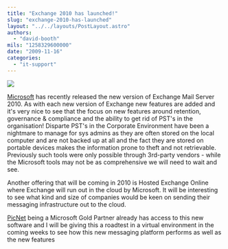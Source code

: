 ```yaml
---
title: "Exchange 2010 has launched!"
slug: "exchange-2010-has-launched"
layout: "../../layouts/PostLayout.astro"
authors: 
  - "david-booth"
mils: "1258329600000"
date: "2009-11-16"
categories: 
  - "it-support"
---
```


<img src="/images/logo-header-e2010.gif" >

[Microsoft](http://www.microsoft.com/exchange/) has recently released the new version of Exchange Mail Server 2010. As with each new version of Exchange new features are added and it's very nice to see that the focus on new features around retention, governance & compliance and the ability to get rid of PST's in the organisation! Disparte PST's in the Corporate Environment have been a nightmare to manage for sys admins as they are often stored on the local computer and are not backed up at all and the fact they are stored on portable devices makes the information prone to theft and not retrievable. Previously such tools were only possible through 3rd-party vendors - while the Microsoft tools may not be as comprehensive we will need to wait and see.

Another offering that will be coming in 2010 is Hosted Exchange Online where Exchange will run out in the cloud by Microsoft. It will be interesting to see what kind and size of companies would be keen on sending their messaging infrastructure out to the cloud.

[PicNet](https://picnet.com.au/IT_managed_support.html) being a Microsoft Gold Partner already has access to this new software and I will be giving this a roadtest in a virtual environment in the coming weeks to see how this new messaging platform performs as well as the new features

